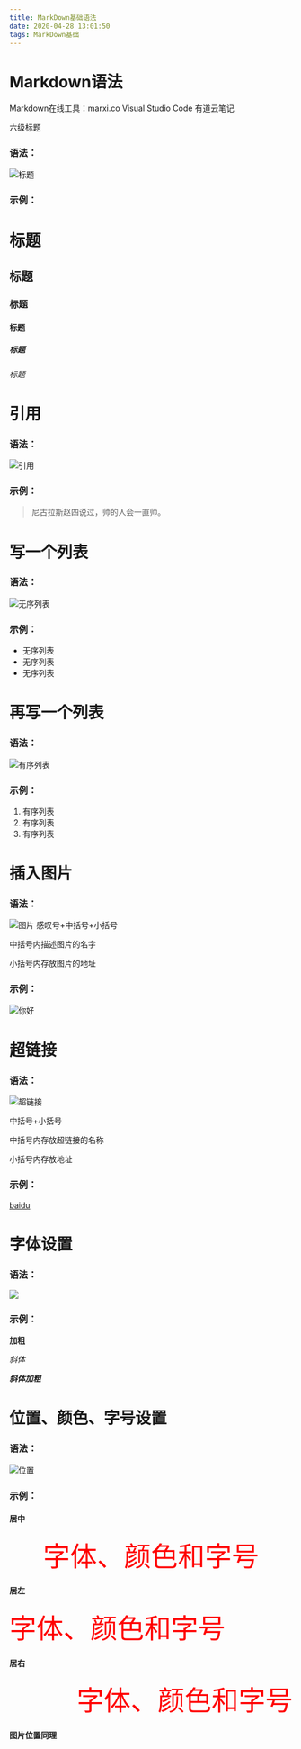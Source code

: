 ```yaml
---
title: MarkDown基础语法
date: 2020-04-28 13:01:50
tags: MarkDown基础
---
```

# Markdown语法
<!-- more -->

Markdown在线工具：marxi.co
Visual Studio Code
有道云笔记

六级标题

### 语法：
![标题](https://s1.ax1x.com/2020/04/28/J4bGes.png)

### 示例：

# 标题
## 标题
### 标题
#### 标题
##### 标题
###### 标题

# 引用

### 语法：

![引用](https://s1.ax1x.com/2020/04/28/J4bxXQ.png)

### 示例：
> 尼古拉斯赵四说过，帅的人会一直帅。



# 写一个列表
### 语法：
![无序列表](https://s1.ax1x.com/2020/04/28/J4qZX4.png)

### 示例：
- 无序列表
- 无序列表
- 无序列表



# 再写一个列表

### 语法：
![有序列表](https://s1.ax1x.com/2020/04/28/J4qlh6.png)

### 示例：
1. 有序列表
2. 有序列表
3. 有序列表

# 插入图片
### 语法：
![图片](https://s1.ax1x.com/2020/04/28/J4qNBd.png)
感叹号+中括号+小括号

中括号内描述图片的名字

小括号内存放图片的地址

### 示例：

![你好](https://timgsa.baidu.com/timg?image&quality=80&size=b9999_10000&sec=1588058543239&di=85af670374da3a5c576b98bb1e399f24&imgtype=0&src=http%3A%2F%2Fbpic.588ku.com%2Felement_origin_min_pic%2F16%2F06%2F09%2F175759382b71788.jpg)

# 超链接
### 语法：
![超链接](https://s1.ax1x.com/2020/04/28/J4qr38.png)

中括号+小括号

中括号内存放超链接的名称

小括号内存放地址
### 示例：

[baidu](http：//www.baidu.com)

# 字体设置
### 语法：
![](https://s1.ax1x.com/2020/04/28/J4qbDJ.png)

### 示例：
**加粗**

*斜体*

***斜体加粗***
# 位置、颜色、字号设置

### 语法：

![位置](https://s1.ax1x.com/2020/04/28/J4Hfqs.png)

### 示例：

#### 居中
<center><font face="微软雅黑" color="red" size="25">字体、颜色和字号</font></center>

#### 居左
<p align="left"><font face="微软雅黑" color="red" size="25">字体、颜色和字号</font></p>

#### 居右
<p align="right"><font face="微软雅黑" color="red" size="25">字体、颜色和字号</font></p>

#### 图片位置同理

